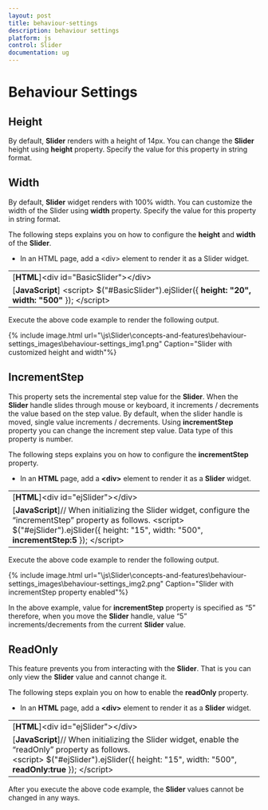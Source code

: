 ```yaml
---
layout: post
title: behaviour-settings
description: behaviour settings
platform: js
control: Slider
documentation: ug
---
```


# Behaviour Settings

## Height

By default, **Slider** renders with a height of 14px. You can change the **Slider** height using **height** property. Specify the value for this property in string format.

## Width

By default, **Slider** widget renders with 100% width. You can customize the width of the Slider using **width** property. Specify the value for this property in string format.

The following steps explains you on how to configure the **height** and **width** of the **Slider**.

* In an HTML page, add a &lt;div&gt; element to render it as a Slider widget.



<table>
<tr>
<td>
[<b>HTML</b>]&lt;div id="BasicSlider"&gt;&lt;/div&gt;</td></tr>
<tr>
<td>
[<b>JavaScript</b>]    &lt;script&gt;        $("#BasicSlider").ejSlider({<b>            height: "20",</b><b>            width: "500"</b>        });    &lt;/script&gt;</td></tr>
</table>


Execute the above code example to render the following output.

{% include image.html url="\js\Slider\concepts-and-features\behaviour-settings_images\behaviour-settings_img1.png" Caption="Slider with customized height and width"%}

## IncrementStep

This property sets the incremental step value for the **Slider**. When the **Slider** handle slides through mouse or keyboard, it increments / decrements the value based on the step value. By default, when the slider handle is moved, single value increments / decrements. Using **incrementStep** property you can change the increment step value. Data type of this property is number.

The following steps explains you on how to configure the **incrementStep** property.

* In an **HTML** page, add a **&lt;div&gt;** element to render it as a **Slider** widget.



<table>
<tr>
<td>
[<b>HTML</b>]&lt;div id="ejSlider"&gt;&lt;/div&gt;</td></tr>
<tr>
<td>
[<b>JavaScript</b>]// When initializing the Slider widget, configure the “incrementStep” property as follows.    &lt;script&gt;        $("#ejSlider").ejSlider({            height: "15",            width: "500",<b>            incrementStep:5</b>        });    &lt;/script&gt;</td></tr>
</table>


Execute the above code example to render the following output.

{% include image.html url="\js\Slider\concepts-and-features\behaviour-settings_images\behaviour-settings_img2.png" Caption="Slider with incrementStep property enabled"%}

In the above example, value for **incrementStep** property is specified as “5” therefore, when you move the **Slider** handle, value “5” increments/decrements from the current **Slider** value.

## ReadOnly

This feature prevents you from interacting with the **Slider**. That is you can only view the **Slider** value and cannot change it.

The following steps explain you on how to enable the **readOnly** property.

* In an **HTML** page, add a **&lt;div&gt;** element to render it as a **Slider** widget.



<table>
<tr>
<td>
[<b>HTML</b>]&lt;div id="ejSlider"&gt;&lt;/div&gt;</td></tr>
<tr>
<td>
[<b>JavaScript</b>]// When initializing the Slider widget, enable the “readOnly” property as follows.<br>    &lt;script&gt;        $("#ejSlider").ejSlider({            height: "15",            width: "500",<b>            readOnly:true</b>        });    &lt;/script&gt;</td></tr>
</table>


After you execute the above code example, the **Slider** values cannot be changed in any ways.

